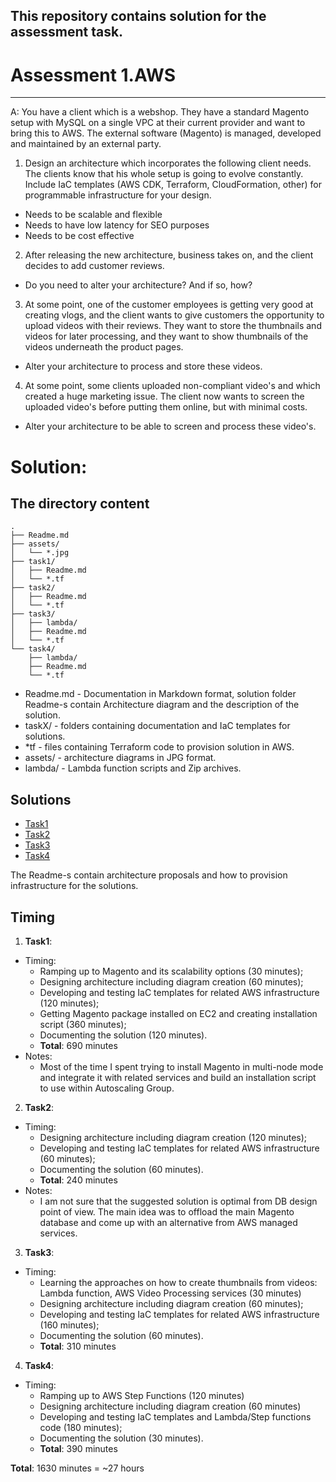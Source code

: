 ## This repository contains solution for the assessment task.

# Assessment 1.AWS

***

A: You have a client which is a webshop. They have a standard Magento setup with MySQL on a single VPC at their current provider and want to bring this to AWS.
The external software (Magento) is managed, developed and maintained by an external party.

1. Design an architecture which incorporates the following client needs. The clients know that his whole setup is going to evolve constantly. Include IaC templates (AWS CDK, Terraform, CloudFormation, other) for programmable infrastructure for your design.
  * Needs to be scalable and flexible
  * Needs to have low latency for SEO purposes
  * Needs to be cost effective


2. After releasing the new architecture, business takes on, and the client decides to add customer reviews.
  * Do you need to alter your architecture? And if so, how?


3. At some point, one of the customer employees is getting very good at creating vlogs, and the client wants to give customers the opportunity to upload videos with their reviews. They want to store the thumbnails and videos for later processing, and they want to show thumbnails of the videos underneath the product pages.
 * Alter your architecture to process and store these videos.


4. At some point, some clients uploaded non-compliant video's and which created a huge marketing issue. The client now wants to screen the uploaded video's before putting them online, but with minimal costs.
  * Alter your architecture to be able to screen and process these video's.


# Solution:

## The directory content

```
.
├── Readme.md
├── assets/
│   └── *.jpg
├── task1/
│   ├── Readme.md
│   └── *.tf
├── task2/
│   ├── Readme.md
│   └── *.tf
├── task3/
│   ├── lambda/
│   ├── Readme.md
│   └── *.tf
└── task4/
    ├── lambda/
    ├── Readme.md
    └── *.tf
```

* Readme.md -  Documentation in Markdown format, solution folder Readme-s contain Architecture diagram and the description of the solution.
* taskX/ - folders containing documentation and IaC templates for solutions.
* *tf - files containing Terraform code to provision solution in AWS.
* assets/ - architecture diagrams in JPG format.
* lambda/ - Lambda function scripts and Zip archives.

## Solutions

* [Task1](blob/initial/Task1/Readme.md)
* [Task2](blob/initial/Task2/Readme.md)
* [Task3](blob/initial/Task3/Readme.md)
* [Task4](blob/initial/Task4/Readme.md)

The Readme-s contain architecture proposals and how to provision infrastructure for the solutions.

## Timing

1. **Task1**:

  - Timing:
    - Ramping up to Magento and its scalability options (30 minutes);
    - Designing architecture including diagram creation (60 minutes);
    - Developing and testing IaC templates for related AWS infrastructure (120 minutes);
    - Getting Magento package installed on EC2 and creating installation script (360 minutes);
    - Documenting the solution (120 minutes).
    - **Total**: 690 minutes
  - Notes:
    - Most of the time I spent trying to install Magento in multi-node mode and integrate it with related services and build an installation script to use within Autoscaling Group.

2. **Task2**:
  - Timing:
    - Designing architecture including diagram creation (120 minutes);
    - Developing and testing IaC templates for related AWS infrastructure (60 minutes);
    - Documenting the solution (60 minutes).
    - **Total**: 240 minutes
  - Notes:
    - I am not sure that the suggested solution is optimal from DB design point of view. The main idea was to offload the main Magento database and come up with an alternative from AWS managed services.

3. **Task3**:
  - Timing:
    - Learning the approaches on how to create thumbnails from videos: Lambda function, AWS Video Processing services (30 minutes)
    - Designing architecture including diagram creation (60 minutes);
    - Developing and testing IaC templates for related AWS infrastructure (160 minutes);
    - Documenting the solution (60 minutes).
    - **Total**: 310 minutes

4. **Task4**:
  - Timing:
    - Ramping up to AWS Step Functions (120 minutes)
    - Designing architecture including diagram creation (60 minutes)
    - Developing and testing IaC templates and Lambda/Step functions code (180 minutes);
    - Documenting the solution (30 minutes).
    - **Total**: 390 minutes

**Total**: 1630 minutes = ~27 hours
